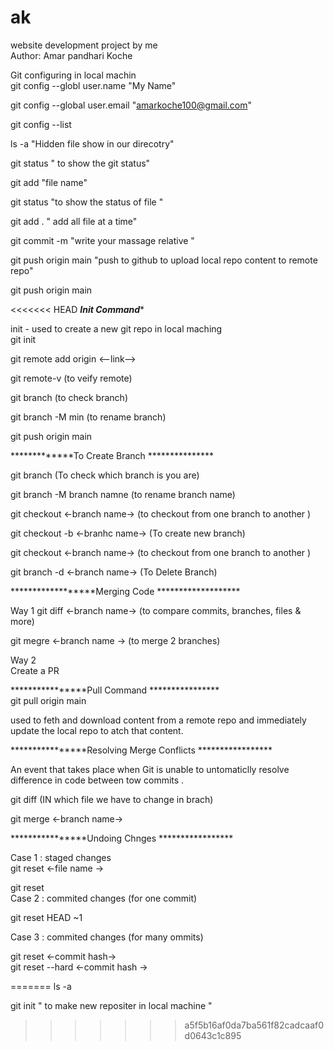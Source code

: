# ak
website development project by me <br>
Author: Amar pandhari Koche  <br>

Git configuring in local machin <br>
git config --globl user.name "My Name" <br>

git config --global user.email "amarkoche100@gmail.com" <br>

git config --list <br>

ls -a "Hidden file show in our direcotry" <br>

git status " to show the git status" <br>

git add "file name" <br>

git status "to show the status of file " <br>

git add . " add all file at a time" <br>

git commit -m "write your massage relative " <br>

git push origin main "push to github to upload local repo content to remote repo" <br>

git push origin main  <br>

<<<<<<< HEAD
*************Init Command************** <br>

init - used to create a new git repo in local maching <br>
git init <br>
 
git remote add origin <--link--><br>

git remote-v (to veify remote) <br>
 
git branch (to check branch)<br>

git branch -M min (to rename branch) <br>

git push origin main <br>


*************To Create Branch *************** <br>

git branch (To check which branch is you are) <br> 

git branch -M branch namne (to rename branch name)<br> 

git checkout <-branch name-> (to checkout from one branch to another ) <br>

git checkout -b <-branhc name-> (To create new branch)<br>


git checkout <-branch name-> (to checkout from one branch to another )<br>

git branch -d <-branch name-> (To Delete Branch)<br>

******************Merging Code *******************<br>

Way 1
git diff <-branch name-> (to compare commits, branches, files & more)<br>

git megre <-branch name -> (to merge 2 branches)<br>

Way 2<br>
Create a PR<br>

****************Pull Command ****************<br>
git pull origin main<br>

used to feth and download content from a remote repo and immediately update the local repo to atch that content.<br>

****************Resolving Merge Conflicts *****************<br>

An event that takes place when Git is unable to untomaticlly resolve difference in code between tow commits .<br>

git diff (IN which file we have to change in brach)<br>

git merge <-branch name-><br>


****************Undoing Chnges *****************<br>

Case 1 : staged changes<br>
git reset <-file name -><br>

git reset<br>
Case 2 : commited changes (for one commit)<br>

git reset HEAD ~1<br>

Case 3 : commited changes (for many ommits)<br>

git reset <-commit hash-><br>
git reset --hard <-commit hash -><br>





=======
ls -a <br>

git init " to make new repositer in local machine " <br>
>>>>>>> a5f5b16af0da7ba561f82cadcaaf0d0643c1c895


